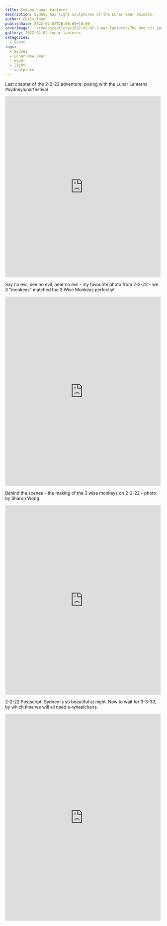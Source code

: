 ```yaml
---
title: Sydney Lunar Lanterns
description: Sydney has light sculptures of the Lunar Year animals.
author: Chris Tham
publishDate: 2022-02-02T20:00:00+10:00
coverImage: ../images/gallery/2022-02-02-lunar-lanterns/The Dog (2).jpeg
gallery: 2022-02-02-lunar-lanterns
categories:
  - Event
tags:
  - Sydney
  - Lunar New Year
  - night
  - light
  - sculpture
---
```

Last chapter of the 2-2-22 adventure: posing with the Lunar Lanterns #sydneylunarfestival

<iframe src="https://www.facebook.com/plugins/post.php?href=https%3A%2F%2Fwww.facebook.com%2Fchris1.tham%2Fposts%2Fpfbid02BPDf7rPnpAWzASHtG7T4Tq3gzC9MwkaEA929H3aQvoEV5ZvWpumMc7HP18FZeyoTl&show_text=true&width=500" width="500" height="582" style="border:none;overflow:hidden" scrolling="no" frameborder="0" allowfullscreen="true" allow="autoplay; clipboard-write; encrypted-media; picture-in-picture; web-share"></iframe>

Say no evil, see no evil, hear no evil - my favourite photo from 2-2-22 - we 3 "monkeys" matched the 3 Wise Monkeys perfectly!

<iframe src="https://www.facebook.com/plugins/post.php?href=https%3A%2F%2Fwww.facebook.com%2Fchris1.tham%2Fposts%2Fpfbid0vaHJo73T2Y16NfnoErVzp2zMAXh2kjBK8o7ufBmWBmdv9KQXy2MWL3geBQ2UrPrcl&show_text=true&width=500" width="500" height="609" style="border:none;overflow:hidden" scrolling="no" frameborder="0" allowfullscreen="true" allow="autoplay; clipboard-write; encrypted-media; picture-in-picture; web-share"></iframe>

Behind the scenes - the making of the 3 wise monkeys on 2-2-22 - photo by Sharon Wong

<iframe src="https://www.facebook.com/plugins/post.php?href=https%3A%2F%2Fwww.facebook.com%2Fchris1.tham%2Fposts%2Fpfbid02r5AD3Ja9s6QUqqmwPq6ZfeeC5gbLXtYFoYsByTeszXvEX1NvamrA51LCsBvPZ4Vvl&show_text=true&width=500" width="500" height="609" style="border:none;overflow:hidden" scrolling="no" frameborder="0" allowfullscreen="true" allow="autoplay; clipboard-write; encrypted-media; picture-in-picture; web-share"></iframe>

2-2-22 Postscript: Sydney is so beautiful at night. Now to wait for 3-3-33, by which time we will all need e-wheelchairs.

<iframe src="https://www.facebook.com/plugins/post.php?href=https%3A%2F%2Fwww.facebook.com%2Fchris1.tham%2Fposts%2Fpfbid02XSXQkfq7ojC5HvVpukXW21yiBtfNiP2icfjAhCH1rnzUmzV5J6ugMYUFvUfN3gsKl&show_text=true&width=500" width="500" height="665" style="border:none;overflow:hidden" scrolling="no" frameborder="0" allowfullscreen="true" allow="autoplay; clipboard-write; encrypted-media; picture-in-picture; web-share"></iframe>
